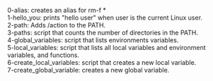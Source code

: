 0-alias: creates an alias for rm-f * <br />
1-hello_you: prints "hello user" when user is the current Linux user. <br />
2-path: Adds /action to the PATH. <br />
3-paths: script that counts the number of directories in the PATH. <br />
4-global_variables: script that lists environments variables. <br />
5-local_variables: script that lists all local variables and environment variables, and functions. <br />
6-create_local_variables: script that creates a new local variable. <br />
7-create_global_variable: creates a new global variable. <br />
